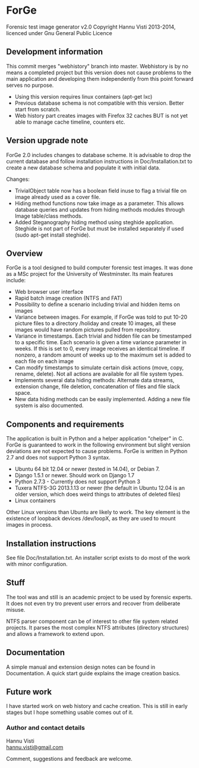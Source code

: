 # ForGe

Forensic test image generator v2.0
Copyright Hannu Visti 2013-2014, licenced under Gnu General Public Licence

## Development information

This commit merges "webhistory" branch into master.  Webhistory is by no means a completed project but this version does not cause problems to the main application and developing them independently from this point forward serves no purpose. 
* Using this version requires linux containers (apt-get lxc)
* Previous database schema is not compatible with this version. Better start from scratch. 
* Web history part creates images with Firefox 32 caches BUT is not yet able to manage cache timeline, counters etc.

## Version upgrade note

ForGe 2.0 includes changes to database scheme. It is advisable to drop the current database and follow installation instructions in Doc/Installation.txt to create a new database schema and populate it with initial data. 

Changes: 
* TrivialObject table now has a boolean field inuse to flag a trivial file on image already used as a cover file.
* Hiding method functions now take image as a parameter. This allows database queries and updates from hiding methods modules through Image table/class methods. 
* Added Steganography hiding method using steghide application. Steghide is not part of ForGe but must be installed separately if used (sudo apt-get install steghide).

## Overview

ForGe is a tool designed to build computer forensic test images. It was done as a MSc project for 
the University of Westminster. Its main features include:

* Web browser user interface
* Rapid batch image creation (NTFS and FAT)
* Possibility to define a scenario including trivial and hidden items on images
* Variance between images. For example, if ForGe was told to put 10-20 picture files to a directory /holiday and
  create 10 images, all these images would have random pictures pulled from repository.
* Variance in timestamps. Each trivial and hidden file can be timestamped to a specific time. Each scenario is
  given a time variance parameter in weeks. If this is set to 0, every image receives an identical timeline. If
  nonzero, a random amount of weeks up to the maximum set is added to each file on each image
* Can modify timestamps to simulate certain disk actions (move, copy, rename, delete). Not all actions are available for all file system types.
* Implements several data hiding methods: Alternate data streams, extension change, file deletion, concatenation
  of files and file slack space. 
* New data hiding methods can be easily implemented. Adding a new file system is also documented.


## Components and requirements
The application is built in Python and a helper application "chelper" in C. ForGe is guaranteed to work in the following environment but slight version deviations are not expected to cause problems. ForGe is written in Python 2.7 and does not support Python 3 syntax.

* Ubuntu 64 bit 12.04 or newer (tested in 14.04), or Debian 7. 
* Django 1.5.1 or newer. Should work on Django 1.7
* Python 2.7.3 -      Currently does not support Python 3
* Tuxera NTFS-3G 2013.1.13 or newer (the default in Ubuntu 12.04 is an older version, which does weird things to attributes of deleted files)
* Linux containers

Other Linux versions than Ubuntu are likely to work. The key element is the existence of loopback devices /dev/loopX, as they are used to mount images in process.

## Installation instructions
See file Doc/Installation.txt. An installer script exists to do most of the work with minor configuration. 

## Stuff
The tool was and still is an academic project to be used by forensic experts. It does not even try tro prevent user errors and recover from deliberate misuse. 

NTFS parser component can be of interest to other file system related projects. It parses the most complex NTFS attributes (directory structures) and allows a framework to extend upon. 

## Documentation
A simple manual and extension design notes can be found in Documentation. A quick start guide explains the image creation basics. 

## Future work
I have started work on web history and cache creation. This is still in early stages but I hope something usable comes out of it. 

### Author and contact details
Hannu Visti
<br>
hannu.visti@gmail.com

Comment, suggestions and feedback are welcome. 



